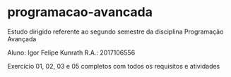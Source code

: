 # programacao-avancada

Estudo dirigido referente ao segundo semestre da disciplina Programação Avançada

Aluno: Igor Felipe Kunrath 
R.A.: 2017106556 

Exercício 01, 02, 03 e 05 completos com todos os requisitos e atividades

